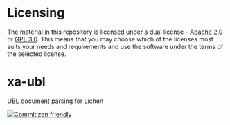 # Licensing

The material in this repository is licensed under a dual license -
[Apache 2.0](./LICENSE.AL) or [GPL 3.0](./LICENSE.GPL). This means
that you may choose which of the licenses most suits your needs and
requirements and use the software under the terms of the selected
license.


# xa-ubl
UBL document parsing for Lichen

[![Commitizen friendly](https://img.shields.io/badge/commitizen-friendly-brightgreen.svg)](http://commitizen.github.io/cz-cli/)
